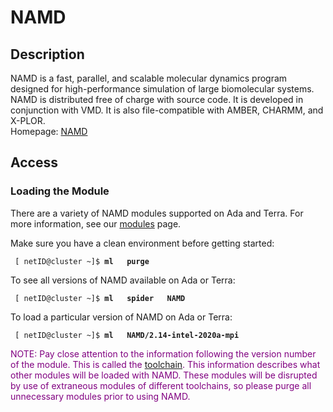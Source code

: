# NAMD

## Description

NAMD is a fast, parallel, and scalable molecular dynamics program
designed for high-performance simulation of large biomolecular systems.
NAMD is distributed free of charge with source code. It is developed in
conjunction with VMD. It is also file-compatible with AMBER, CHARMM, and
X-PLOR.  
Homepage: [NAMD](https://www.ks.uiuc.edu/Research/namd/)

## Access

### Loading the Module

There are a variety of NAMD modules supported on Ada and Terra. For more
information, see our [ modules](/kb3/Software/useful-tools/SW@Modules/ "wikilink") page.  
  
Make sure you have a clean environment before getting started:

` [ netID@cluster ~]$ `**`ml   purge`**

To see all versions of NAMD available on Ada or Terra:

` [ netID@cluster ~]$ `**`ml   spider   NAMD`**

To load a particular version of NAMD on Ada or Terra:

` [ netID@cluster ~]$ `**`ml   NAMD/2.14-intel-2020a-mpi`**

<font color="purple">NOTE: Pay close attention to the information
following the version number of the module. This is called the [
toolchain](/kb3/Software/useful-tools/SW@Toolchains/ "wikilink"). This information describes what
other modules will be loaded with NAMD. These modules will be disrupted
by use of extraneous modules of different toolchains, so please purge
all unnecessary modules prior to using NAMD.</font>
